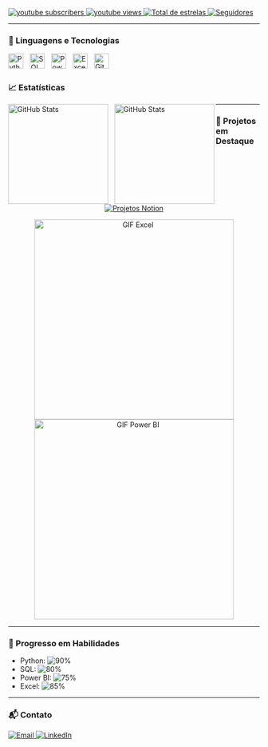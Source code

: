 <p align="left">
    <a href="https://www.youtube.com/@larissakich?sub_confirmation=1">
        <img 
            alt="youtube subscribers" 
            title="Inscreva-se no meu canal" 
            src="https://custom-icon-badges.demolab.com/youtube/channel/subscribers/UCo-gJ8RnTn5akHqHvO55DVA?color=%23E05D44&label=Inscreva-se&logo=video&logoColor=white&style=for-the-badge&labelColor=CE4630"
        />
    </a>
    <a href="https://www.youtube.com/@larissakich">
        <img 
            alt="youtube views" 
            title="Visualizações no YouTube" 
            src="https://custom-icon-badges.demolab.com/youtube/channel/views/UCo-gJ8RnTn5akHqHvO55DVA?color=%23E1AD0E&logo=eye&logoColor=white&style=for-the-badge&labelColor=C79600"
        />
    </a> 
    <a href="https://github.com/vitorhfrodrigues">
        <img 
            alt="Total de estrelas" 
            title="Total de estrelas GitHub" 
            src="https://custom-icon-badges.demolab.com/github/stars/vitorhfrodrigues?color=55960c&style=for-the-badge&labelColor=488207&logo=star&label=estrelas"
        />
    </a>
    <a href="https://github.com/vitorhfrodrigues">
        <img 
            alt="Seguidores" 
            title="Me siga no GitHub" 
            src="https://custom-icon-badges.demolab.com/github/followers/vitorhfrodrigues?color=236ad3&labelColor=1155ba&style=for-the-badge&logo=github&label=Seguidores&logoColor=white"
        />
    </a>
</p>

---

### 🤖 Linguagens e Tecnologias

<img 
    align="left" 
    alt="Python"
    title="Python" 
    width="30px" 
    style="padding-right: 10px;" 
    src="https://cdn.jsdelivr.net/gh/devicons/devicon@latest/icons/python/python-original.svg" 
/>
<img 
    align="left" 
    alt="SQL" 
    title="SQL"
    width="30px" 
    style="padding-right: 10px;" 
    src="https://cdn.jsdelivr.net/gh/devicons/devicon@latest/icons/mysql/mysql-original.svg" 
/>
<img 
    align="left" 
    alt="Power BI" 
    title="Power BI"
    width="30px" 
    style="padding-right: 10px;" 
    src="https://cdn.jsdelivr.net/gh/devicons/devicon/icons/powerbi/powerbi-original.svg" 
/>
<img 
    align="left" 
    alt="Excel" 
    title="Excel"
    width="30px" 
    style="padding-right: 10px;" 
    src="https://cdn.jsdelivr.net/gh/devicons/devicon/icons/excel/excel-original.svg" 
/>
<img 
    align="left" 
    alt="Git" 
    title="Git"
    width="30px" 
    style="padding-right: 10px;" 
    src="https://cdn.jsdelivr.net/gh/devicons/devicon/icons/git/git-original.svg" 
/>

<br/>
<br/>

### 📈 Estatísticas

<p>
  <img 
    align="left" 
    alt="GitHub Stats" 
    height="200" 
    style="padding-right: 10px;" 
    src="https://github-readme-stats.vercel.app/api?username=vitorhugofreire1998-cmd&show_icons=true&theme=tokyonight&include_all_commits=true&locale=pt-br" 
  />

<img 
      align="left" 
      alt="GitHub Stats" 
      height="200" 
      src="https://github-readme-stats.vercel.app/api/top-langs/?username=vitorhugofreire1998-cmd&theme=tokyonight&layout=compact&custom_title=Tecnologias&langs_count=9" 
  />

</p>

---

### 🚀 Projetos em Destaque
<p align="center">
<a href="https://miniature-collard-2d0.notion.site/2556e0b82afb80c480a5cbc704c29348?v=2556e0b82afb80d4959f000c0495b6f2">
    <img alt="Projetos Notion" src="https://img.shields.io/badge/Projetos-Notion%20e%20Excel-blue?style=for-the-badge&logo=notion" />
</a>
</p>
<p align="center">
<img alt="GIF Excel" src="https://media.giphy.com/media/l0MYt5jPR6QX5pnqM/giphy.gif" width="400" title="Análise de Dados em Excel"/>
<img alt="GIF Power BI" src="https://media.giphy.com/media/xT0xeJpnrWC4XWblEk/giphy.gif" width="400" title="Dashboard em Power BI"/>
</p>

---

### 🎯 Progresso em Habilidades
- Python: ![90%](https://img.shields.io/badge/Python-90%25-brightgreen)
- SQL: ![80%](https://img.shields.io/badge/SQL-80%25-yellowgreen)
- Power BI: ![75%](https://img.shields.io/badge/PowerBI-75%25-yellow)
- Excel: ![85%](https://img.shields.io/badge/Excel-85%25-brightgreen)

---

### 📬 Contato
<p>
<a href="mailto:vitorhugofreire1998@gmail.com">
    <img alt="Email" src="https://img.shields.io/badge/Email-vitorhugofreire1998@gmail.com-red?style=for-the-badge&logo=gmail&logoColor=white" />
</a>
<a href="https://www.linkedin.com/in/vitor-hugo-freire-rodrigues-939330201">
    <img alt="LinkedIn" src="https://img.shields.io/badge/LinkedIn-Conecte-se-blue?style=for-the-badge&logo=linkedin&logoColor=white" />
</a>
</p>

